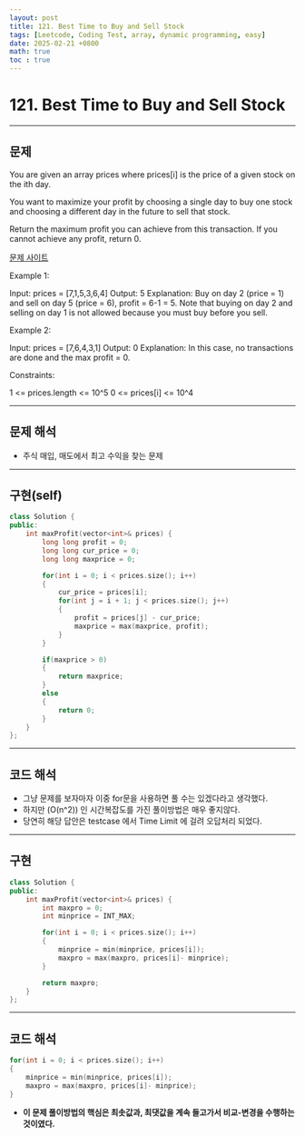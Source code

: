 ```yaml
---
layout: post
title: 121. Best Time to Buy and Sell Stock
tags: [Leetcode, Coding Test, array, dynamic programming, easy]
date: 2025-02-21 +0800
math: true
toc : true
---
```




# 121. Best Time to Buy and Sell Stock



****


## 문제

You are given an array prices where prices[i] is the price of a given stock on the ith day.

You want to maximize your profit by choosing a single day to buy one stock and choosing a different day in the future to sell that stock.

Return the maximum profit you can achieve from this transaction. If you cannot achieve any profit, return 0.

[문제 사이트](https://leetcode.com/problems/best-time-to-buy-and-sell-stock/description/?envType=study-plan-v2&envId=top-interview-150)

Example 1:

Input: prices = [7,1,5,3,6,4]
Output: 5
Explanation: Buy on day 2 (price = 1) and sell on day 5 (price = 6), profit = 6-1 = 5.
Note that buying on day 2 and selling on day 1 is not allowed because you must buy before you sell.


Example 2:

Input: prices = [7,6,4,3,1]
Output: 0
Explanation: In this case, no transactions are done and the max profit = 0.
 

Constraints:

1 <= prices.length <= 10^5
0 <= prices[i] <= 10^4



****


## 문제 해석
- 주식 매입, 매도에서 최고 수익을 찾는 문제



****



## 구현(self)

```cpp
class Solution {
public:
    int maxProfit(vector<int>& prices) {
        long long profit = 0;
        long long cur_price = 0;
        long long maxprice = 0;

        for(int i = 0; i < prices.size(); i++)
        {
            cur_price = prices[i];
            for(int j = i + 1; j < prices.size(); j++)
            {
                profit = prices[j] - cur_price;
                maxprice = max(maxprice, profit);
            }
        }

        if(maxprice > 0)
        {
            return maxprice;
        }
        else
        {
            return 0;
        }
    }
};
```


****


## 코드 해석
- 그냥 문제를 보자마자 이중 for문을 사용하면 풀 수는 있겠다라고 생각했다.
- 하지만 \(O(n^2\)) 인 시간복잡도를 가진 풀이방법은 매우 좋지않다.
- 당연히 해당 답안은 testcase 에서 Time Limit 에 걸려 오답처리 되었다.



****


## 구현


```cpp
class Solution {
public:
    int maxProfit(vector<int>& prices) {
        int maxpro = 0;
        int minprice = INT_MAX;

        for(int i = 0; i < prices.size(); i++)
        {
            minprice = min(minprice, prices[i]);
            maxpro = max(maxpro, prices[i]- minprice);
        }

        return maxpro;
    }
};
```



****



## 코드 해석

```cpp
for(int i = 0; i < prices.size(); i++)
{
    minprice = min(minprice, prices[i]);
    maxpro = max(maxpro, prices[i]- minprice);
}
```

- **이 문제 풀이방법의 핵심은 최솟값과, 최댓값을 계속 들고가서 비교-변경을 수행하는 것이였다.**

